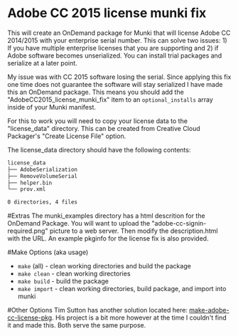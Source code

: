 Adobe CC 2015 license munki fix
===

This will create an OnDemand package for Munki that will license Adobe CC 2014/2015 with your enterprise serial number. This can solve two issues: 1) If you have multiple enterprise licenses that you are supporting and 2) if Adobe software becomes unserialized. You can install trial packages and serialize at a later point. 

My issue was with CC 2015 software losing the serial. Since applying this fix one time does not guarantee the software will stay serialized I have made this an OnDemand package. This means you should add the "AdobeCC2015_license_munki_fix" item to an ``optional_installs`` array inside of your Munki manifest. 

For this to work you will need to copy your license data to the "license_data" directory. This can be created from Creative Cloud Packager's "Create License File" option.

The license_data directory should have the following contents:

```bash
license_data
├── AdobeSerialization
├── RemoveVolumeSerial
├── helper.bin
└── prov.xml

0 directories, 4 files
```

#Extras
The munki_examples directory has a html descrition for the OnDemand Package. You will want to upload the "adobe-cc-signin-required.png" picture to a web server. Then modify the description.html with the URL. An example pkginfo for the license fix is also provided.

#Make Options (aka usage)

* ``make`` (all) - clean working directories and build the package
* ``make clean`` - clean working directories
* ``make build`` - build the package
* ``make import`` - clean working directories, build package, and import into munki 

#Other Options 
Tim Sutton has another solution located here: [make-adobe-cc-license-pkg](https://github.com/timsutton/make-adobe-cc-license-pkg). His project is a bit more however at the time I couldn't find it and made this. Both serve the same purpose.